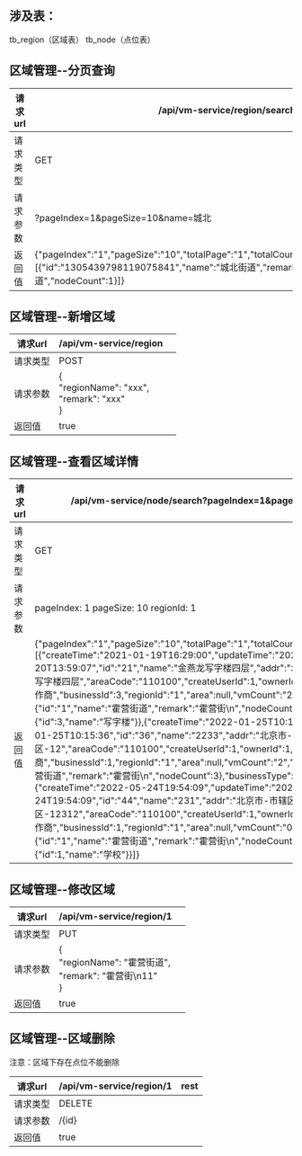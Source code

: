 ## 涉及表：

tb_region（区域表）    tb_node（点位表）



## 区域管理--分页查询

| 请求url  | /api/vm-service/region/search                                |                 |
| -------- | ------------------------------------------------------------ | --------------- |
| 请求类型 | GET                                                          |                 |
| 请求参数 | ?pageIndex=1&pageSize=10&name=城北                           | name 为条件搜索 |
| 返回值   | {"pageIndex":"1","pageSize":"10","totalPage":"1","totalCount":"1","currentPageRecords":[{"id":"1305439798119075841","name":"城北街道","remark":"城北街道","nodeCount":1}]} |                 |





## 区域管理--新增区域

| 请求url  | /api/vm-service/region                                   |      |
| -------- | -------------------------------------------------------- | ---- |
| 请求类型 | POST                                                     |      |
| 请求参数 | {<br/>  "regionName": "xxx",<br/>  "remark": "xxx"<br/>} |      |
| 返回值   | true                                                     |      |

 



## 区域管理--查看区域详情

| 请求url  | /api/vm-service/node/search?pageIndex=1&pageSize=10&regionId=1 |                  |
| -------- | ------------------------------------------------------------ | ---------------- |
| 请求类型 | GET                                                          |                  |
| 请求参数 | pageIndex: 1   pageSize: 10   regionId: 1                    | regionId为区域id |
| 返回值   | {"pageIndex":"1","pageSize":"10","totalPage":"1","totalCount":"3","currentPageRecords":[{"createTime":"2021-01-19T16:29:00","updateTime":"2021-10-20T13:59:07","id":"21","name":"金燕龙写字楼四层","addr":"北京市-市辖区-昌平区-金燕龙写字楼四层","areaCode":"110100","createUserId":1,"ownerId":1,"ownerName":"金燕龙合作商","businessId":3,"regionId":"1","area":null,"vmCount":"28","region":{"id":"1","name":"霍营街道","remark":"霍营街\n","nodeCount":3},"businessType":{"id":3,"name":"写字楼"}},{"createTime":"2022-01-25T10:15:36","updateTime":"2022-01-25T10:15:36","id":"36","name":"2233","addr":"北京市-市辖区-东城区-12","areaCode":"110100","createUserId":1,"ownerId":1,"ownerName":"金燕龙合作商","businessId":1,"regionId":"1","area":null,"vmCount":"2","region":{"id":"1","name":"霍营街道","remark":"霍营街\n","nodeCount":3},"businessType":{"id":1,"name":"学校"}},{"createTime":"2022-05-24T19:54:09","updateTime":"2022-05-24T19:54:09","id":"44","name":"231","addr":"北京市-市辖区-东城区-12312","areaCode":"110100","createUserId":1,"ownerId":1,"ownerName":"金燕龙合作商","businessId":1,"regionId":"1","area":null,"vmCount":"0","region":{"id":"1","name":"霍营街道","remark":"霍营街\n","nodeCount":3},"businessType":{"id":1,"name":"学校"}}]} |                  |



## 区域管理--修改区域

| 请求url  | /api/vm-service/region/1                                     |      |
| -------- | ------------------------------------------------------------ | ---- |
| 请求类型 | PUT                                                          |      |
| 请求参数 | {<br/>  "regionName": "霍营街道",<br/>  "remark": "霍营街\n11"<br/>} |      |
| 返回值   | true                                                         |      |



## 区域管理--区域删除 

注意：区域下存在点位不能删除

| 请求url  | /api/vm-service/region/1 | rest |
| -------- | ------------------------ | ---- |
| 请求类型 | DELETE                   |      |
| 请求参数 | /{id}                    |      |
| 返回值   | true                     |      |


